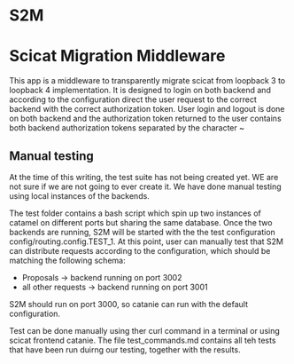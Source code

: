 # S2M
# Scicat Migration Middleware

This app is a middleware to transparently migrate scicat from loopback 3 to loopback 4 implementation.
It is designed to login on both backend and according to the configuration direct the user request to the correct backend with the correct authorization token.
User login and logout is done on both backend and the authorization token returned to the user contains both backend authorization tokens separated by the character ~


## Manual testing
At the time of this writing, the test suite has not being created yet. WE are not sure if we are not going to ever create it.
We have done manual testing using local instances of the backends.

The test folder contains a bash script which spin up two instances of catamel on different ports but sharing the same database.
Once the two backends are running, S2M will be started with the the test configuration config/routing.config.TEST_1.
At this point, user can manually test that S2M can distribute requests according to the configuration, which should be matching the following schema:
- Proposals -> backend running on port 3002
- all other requests -> backend running on port 3001

S2M should run on port 3000, so catanie can run with the default configuration.

Test can be done manually using ther curl command in a  terminal or using scicat frontend catanie.
The file test_commands.md contains all teh tests that have been run duirng our testing, together with the results.


